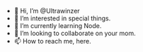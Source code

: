 - 👋 Hi, I’m @Ultrawinzer
- 👀 I’m interested in special things.
- 🌱 I’m currently learning Node.
- 💞️ I’m looking to collaborate on your mom.
- 📫 How to reach me, here.

<!---
Ultrawinzer/Ultrawinzer is a ✨ special ✨ repository because its `README.md` (this file) appears on your GitHub profile.
You can click the Preview link to take a look at your changes.
--->
